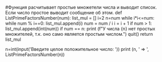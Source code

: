 #Функция расчитывает простые множетели числа и выводит список. Если число простое выводит сообщение об этом.
def ListPrimeFactorsNumber(num):
    list_mul = []
    i=2
    n=num
    while i*i<=num:
        while num % i==0:
                list_mul.append(i)
                num = num / i
        i = i + 1
    if num > 1:
            list_mul.append(int(num))
    if num == n:
        print (f"У числа {n} нет простых множителей, т.к. оно само является простым числом.")
        quit()
    return list_mul

n=int(input('Введите целое положительное число: '))
print (n, ' => ', ListPrimeFactorsNumber(n))